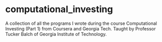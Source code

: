 computational_investing
=======================
A collection of all the programs I wrote during the course Computational Investing (Part 1) from Coursera and Georgia Tech.
Taught by Professor Tucker Balch of Georgia Institute of Technology.
